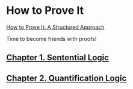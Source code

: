 # How to Prove It

[How to Prove It: A Structured Approach](https://www.amazon.com/How-Prove-Structured-Daniel-Velleman-ebook/dp/B07TBM9LW6/ref=tmm_kin_swatch_0)

Time to become friends with proofs!

## [Chapter 1. Sentential Logic](./1_SENTENTIAL_LOGIC.md)

## [Chapter 2. Quantification Logic](./2_QUANTIFICATIONAL_LOGIC.md)
